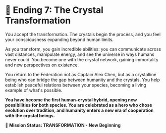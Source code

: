 # 💎 Ending 7: The Crystal Transformation

You accept the transformation. The crystals begin the process, and you feel your consciousness expanding beyond human limits.

As you transform, you gain incredible abilities: you can communicate across vast distances, manipulate energy, and see the universe in ways humans never could. You become one with the crystal network, gaining immortality and new perspectives on existence.

You return to the Federation not as Captain Alex Chen, but as a crystalline being who can bridge the gap between humanity and the crystals. You help establish peaceful relations between your species, becoming a living example of what's possible.

**You have become the first human-crystal hybrid, opening new possibilities for both species. You are celebrated as a hero who chose evolution over tradition, and humanity enters a new era of cooperation with the crystal beings.**

🌟 **Mission Status: TRANSFORMATION - New Beginning**
